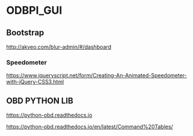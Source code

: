 # ODBPI_GUI


## Bootstrap 
http://akveo.com/blur-admin/#/dashboard

### Speedometer
https://www.jqueryscript.net/form/Creating-An-Animated-Speedometer-with-jQuery-CSS3.html
## OBD PYTHON LIB
https://python-obd.readthedocs.io

https://python-obd.readthedocs.io/en/latest/Command%20Tables/
